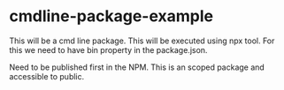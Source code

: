 # cmdline-package-example

This will be a cmd line package.
This will be executed using npx tool.
For this we need to have bin property in the package.json.

Need to be published first in the NPM.
This is an scoped package and accessible to public.